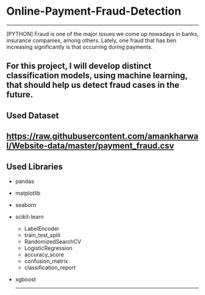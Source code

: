 # Online-Payment-Fraud-Detection
-----------------------------------------------------------------------------------------------------------------------------------
[PYTHON] Fraud is one of the major issues we come up nowadays in banks, insurance companies, among others. Lately, one fraud that has ben increasing significantly is that occurring during payments.

For this project, I will develop distinct classification models, using machine learning, that should help us detect fraud cases in the future.
-----------------------------------------------------------------------------------------------------------------------------------
## Used Dataset
https://raw.githubusercontent.com/amankharwal/Website-data/master/payment_fraud.csv
-----------------------------------------------------------------------------------------------------------------------------------
## Used Libraries

- pandas
- matplotlib
- seaborn
- scikit-learn
  - LabelEncoder
  - train_test_split
  - RandomizedSearchCV
  - LogisticRegression
  - accuracy_score
  - confusion_matrix
  - classification_report
- xgboost

  -----------------------------------------------------------------------------------------------------------------------------------

